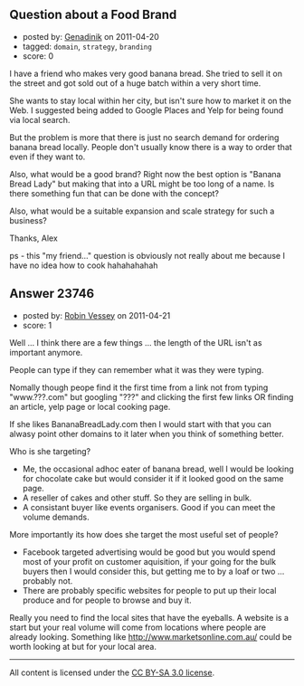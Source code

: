 ## Question about a Food Brand

- posted by: [Genadinik](https://stackexchange.com/users/-1/8929-genadinik) on 2011-04-20
- tagged: `domain`, `strategy`, `branding`
- score: 0

I have a friend who makes very good banana bread.  She tried to sell it on the street and got sold out of a huge batch within a very short time.

She wants to stay local within her city, but isn't sure how to market it on the Web.  I suggested being added to Google Places and Yelp for being found via local search.

But the problem is more that there is just no search demand for ordering banana bread locally.  People don't usually know there is a way to order that even if they want to.

Also, what would be a good brand? Right now the best option is "Banana Bread Lady" but making that into a URL might be too long of a name.  Is there something fun that can be done with the concept?

Also, what would be a suitable expansion and scale strategy for such a business?

Thanks,
Alex

ps - this "my friend..." question is obviously not really about me because I have no idea how to cook hahahahahah


## Answer 23746

- posted by: [Robin Vessey](https://stackexchange.com/users/-1/984-robin-vessey) on 2011-04-21
- score: 1

Well ... I think there are a few things ... the length of the URL isn't as important anymore.

People can type if they can remember what it was they were typing.

Nomally though peope find it the first time from a link not from typing "www.???.com" but googling "???" and clicking the first few links OR finding an article, yelp page or local cooking page.

If she likes BananaBreadLady.com then I would start with that you can alwasy point other domains to it later when you think of something better.

Who is she targeting? 

 - Me, the occasional adhoc eater of banana bread, well I would be looking for chocolate cake but would consider it if it looked good on the same page.
 - A reseller of cakes and other stuff. So they are selling in bulk.
 - A consistant buyer like events organisers. Good if you can meet the volume demands.

More importantly its how does she target the most useful set of people?

 - Facebook targeted advertising would be good but you would spend most of your profit on customer aquisition, if your going for the bulk buyers then I would consider this, but getting me to by a loaf or two ... probably not.
 - There are probably specific websites for people to put up their local produce and for people to browse and buy it. 

Really you need to find the local sites that have the eyeballs. A website is a start but your real volume will come from locations where people are already looking. Something like http://www.marketsonline.com.au/ could be worth looking at but for your local area.





---

All content is licensed under the [CC BY-SA 3.0 license](https://creativecommons.org/licenses/by-sa/3.0/).
